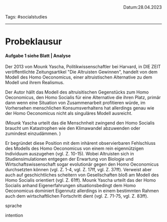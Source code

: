 <p align="right">Datum:28.04.2023</p>

Tags: #socialstudies 

---
# Probeklausur
#### Aufgabe 1 siehe Blatt | Analyse
Der 2013 von Mounk Yascha, Politikwissenschaftler bei  Harvard, in DIE ZEIT veröffentlichte Zeitungsartikel "Die Altruisten Gewinnen", handelt von dem Modell des Homo Oeconomicus, einer altruistischen Alternative zu dem Modell und ihrem Realismus.

Der Autor hällt das Modell des altruisitischen Gegenstücks zum Homo Oeconomicus, den Homo Socialis für eine Alternative die ihren Platz, primär dann wenn eine Situation von Zusammenarbeit profitieren würde,  im Vorhersehen menschlichen Konsumsverhaltens hat allerdings genau wie der Homo Oeconomicus nicht als singuläres Modell ausreicht.

(Mounk Yascha urteilt das die Menschnheit zwingend den Homo Socialis braucht um Katastrophen wie den Klimawandel abzuwenden oder zumindest einzudämmen. )

Er begründet diese Position mit dem inhärent observierbaren Fehlschluss des Modells des Homo Oeconomicus von einem rein eigennützigen Individuum auszugehen (vgl. Z. 10-15). Wobei Altruisten sich in Studiensimulationen entgegen der Erwartung  von Biologie und Wirtschaftswissenschaft sogar evolutionär gegen den Homo Oeconomicus durchsetzten können (vgl. Z. 1-4, vgl. Z. 17ff, vgl. Z. 37ff).  Verweist aber auch auf geschichtliches scheitern von Gesellschaften bloß am Modell des Homo Socialis orientiert (vgl. Z. 61ff). Mounk Yascha urteilt das der Homo Socialis anhand Eigenerfahrungen situationsbedingt dem Homo Oeconomicus dominiert Eigennutz allerdings in einem bestimmten Rahmen auch dem wirtschaftlichen Fortschritt dient (vgl. Z. 71-75, vgl. Z. 83ff).

sprache

intention

